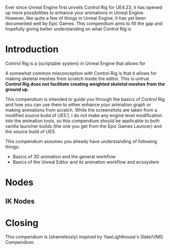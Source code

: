 Ever since Unreal Engine first unveils Control Rig for UE4.23, it has opened up more possibilities to enhance your animations in Unreal Engine. However, like quite a few of things in Unreal Engine, it has yet been documented well by Epic Games. This compendium aims to fill the gap and hopefully giving better understanding on what Control Rig is

# Introduction

Control Rig is a {scriptable system} in Unreal Engine that allows for 

A somewhat common misconception with Control Rig is that it allows for making skeletal meshes from scratch inside the editor. This is untrue. **Control Rig does not facilitate creating weighted skeletal meshes from the ground up.** 

This compendium is intended to guide you through the basics of Control Rig and how you can use them to either enhance your animation graph or making animations from scratch. While the screenshots are taken from a modified source build of UE5.1, I do not make any engine level modification into the animation tools, so this compendium should be applicable to both vanilla launcher builds (the one you get from the Epic Games Launcer) and the source build of UE5.

This compendium assumes you already have understanding of following things:
- Basics of 3D animation and the general workflow
- Basics of the Unreal Editor and its animation workflow and ecosystem

# Nodes

## IK Nodes

# Closing

This compendium is (shamelessly) inspired by YawLighthouse's Slate/UMG Compendium.